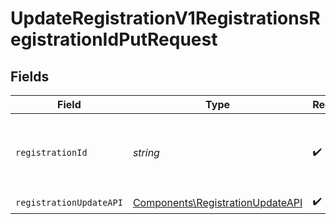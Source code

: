 # UpdateRegistrationV1RegistrationsRegistrationIdPutRequest


## Fields

| Field                                                                                | Type                                                                                 | Required                                                                             | Description                                                                          |
| ------------------------------------------------------------------------------------ | ------------------------------------------------------------------------------------ | ------------------------------------------------------------------------------------ | ------------------------------------------------------------------------------------ |
| `registrationId`                                                                     | *string*                                                                             | :heavy_check_mark:                                                                   | The unique identifier of the registration to be updated.                             |
| `registrationUpdateAPI`                                                              | [Components\RegistrationUpdateAPI](../../Models/Components/RegistrationUpdateAPI.md) | :heavy_check_mark:                                                                   | N/A                                                                                  |